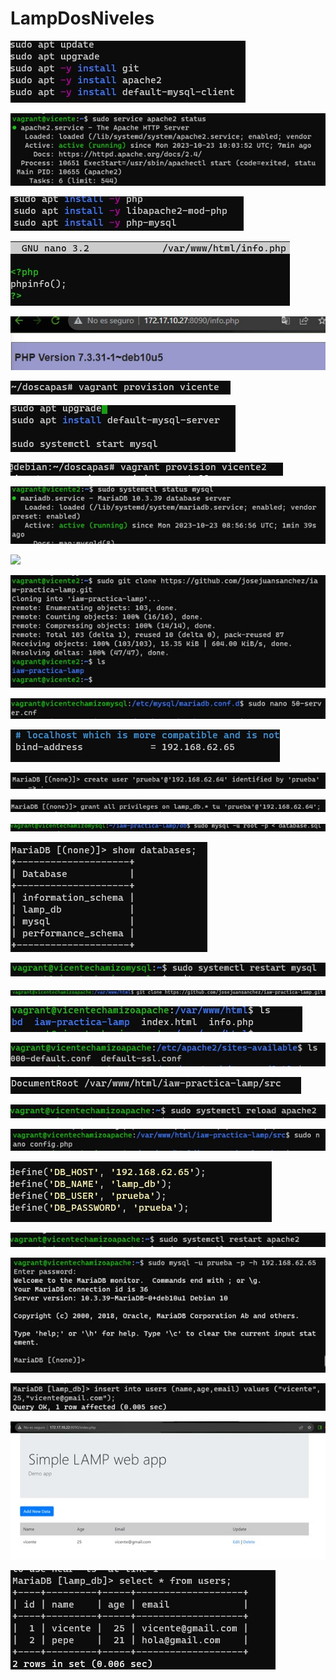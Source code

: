 # LampDosNiveles

![](img/Imagen1.jpg)

![](img/Imagen2.jpg)

![](img/Imagen3.jpg)

![](img/Imagen4.jpg)

![](img/Imagen5.jpg)

![](img/Imagen6.jpg)

![](img/Imagen7.jpg)

![](img/Imagen8.jpg)

![](img/Imagen9.jpg)

![](img/capturavagranfile.jpg)

![](img/Imagen10.jpg)

![](img/Imagen11.jpg)

![](img/Imagen12.jpg)

![](img/Imagen13.jpg)

![](img/Imagen14.jpg)

![](img/Imagen15.jpg)

![](img/Imagen16.jpg)

![](img/Imagen17.jpg)

![](img/Imagen18.jpg)

![](img/Imagen19.jpg)

![](img/Imagen20.jpg)

![](img/Imagen21.jpg)

![](img/Imagen22.jpg)

![](img/Imagen23.jpg)

![](img/Imagen24.jpg)

![](img/Imagen25.jpg)

![](img/Imagen26.jpg)

![](img/Imagen27.jpg)

![](img/Imagen28.jpg)

![](img/Imagen29.jpg)
